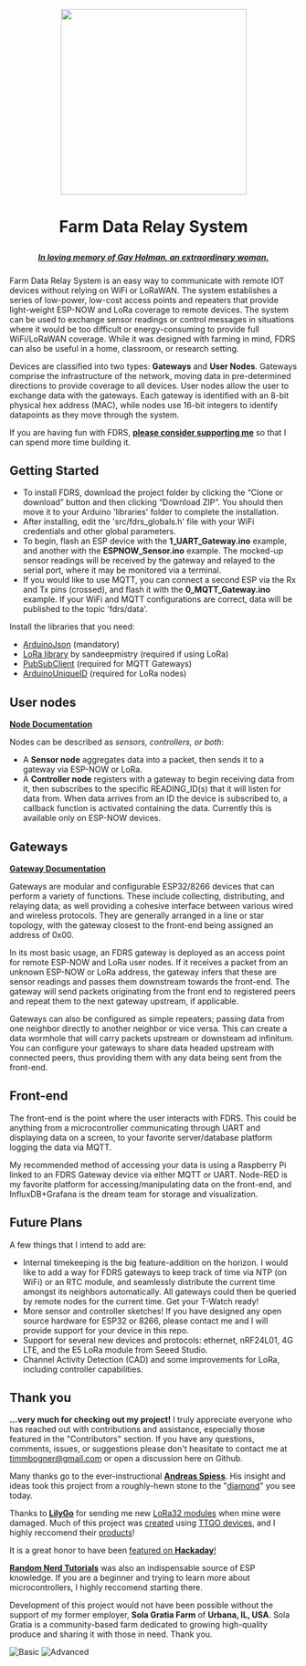 <p align="center"><img src="extras/fdrs_logo.svg" width="325">

# <p align="center">Farm Data Relay System

##### <p align="center">[***In loving memory of Gay Holman, an extraordinary woman.***](https://www.facebook.com/CFECI/posts/2967989419953119) #####

Farm Data Relay System is an easy way to communicate with remote IOT devices without relying on WiFi or LoRaWAN. The system establishes a series of low-power, low-cost access points and repeaters that provide light-weight ESP-NOW and LoRa coverage to remote devices. The system can be used to exchange sensor readings or control messages in situations where it would be too difficult or energy-consuming to provide full WiFi/LoRaWAN coverage. While it was designed with farming in mind, FDRS can also be useful in a home, classroom, or research setting. 

Devices are classified into two types: **Gateways** and **User Nodes**. Gateways comprise the infrastructure of the network, moving data in pre-determined directions to provide coverage to all devices. User nodes allow the user to exchange data with the gateways. Each gateway is identified with an 8-bit physical hex address (MAC), while nodes use 16-bit integers to identify datapoints as they move through the system.

If you are having fun with FDRS, **[please consider supporting me](https://www.buymeacoffee.com/TimmB)** so that I can spend more time building it.

## Getting Started
- To install FDRS, download the project folder by clicking the “Clone or download” button and then clicking “Download ZIP”. You should then move it to your Arduino 'libraries' folder to complete the installation.
- After installing, edit the 'src/fdrs_globals.h' file with your WiFi credentials and other global parameters.
- To begin, flash an ESP device with the **1_UART_Gateway.ino** example, and another with the **ESPNOW_Sensor.ino** example. The mocked-up sensor readings will be received by the gateway and relayed to the serial port, where it may be monitored via a terminal.
- If you would like to use MQTT, you can connect a second ESP via the Rx and Tx pins (crossed), and flash it with the **0_MQTT_Gateway.ino** example. If your WiFi and MQTT configurations are correct, data will be published to the topic 'fdrs/data'.

 
Install the libraries that you need:
- [ArduinoJson](https://arduinojson.org/) (mandatory)
- [LoRa library](https://github.com/sandeepmistry/arduino-LoRa) by sandeepmistry (required if using LoRa)
- [PubSubClient](https://github.com/knolleary/pubsubclient/) (required for MQTT Gateways)
- [ArduinoUniqueID](https://github.com/ricaun/ArduinoUniqueID) (required for LoRa nodes)

## User nodes
**[Node Documentation](/extras/Node.md)**

Nodes can be described as *sensors, controllers, or both*:
- A **Sensor node** aggregates data into a packet, then sends it to a gateway via ESP-NOW or LoRa.
- A **Controller node** registers with a gateway to begin receiving data from it, then subscribes to the specific READING_ID(s) that it will listen for data from. When data arrives from an ID the device is subscribed to, a callback function is activated containing the data. Currently this is available only on ESP-NOW devices. 
  
## Gateways
**[Gateway Documentation](extras/Gateway.md)**
  
Gateways are modular and configurable ESP32/8266 devices that can perform a variety of functions. These include collecting, distributing, and relaying data; as well providing a cohesive interface between various wired and wireless protocols. They are generally arranged in a line or star topology, with the gateway closest to the front-end being assigned an address of 0x00.

In its most basic usage, an FDRS gateway is deployed as an access point for remote ESP-NOW and LoRa user nodes. If it receives a packet from an unknown ESP-NOW or LoRa address, the gateway infers that these are sensor readings and passes them downstream towards the front-end. The gateway will send packets originating from the front end to registered peers and repeat them to the next gateway upstream, if applicable. 
 
Gateways can also be configured as simple repeaters; passing data from one neighbor directly to another neighbor or vice versa. This can create a data wormhole that will carry packets upstream or downsteam ad infinitum. You can configure your gateways to share data headed upstream with connected peers, thus providing them with any data being sent from the front-end.
  
## Front-end
 The front-end is the point where the user interacts with FDRS. This could be anything from a microcontroller communicating through UART and displaying data on a screen, to your favorite server/database platform logging the data via MQTT.
 
My recommended method of accessing your data is using a Raspberry Pi linked to an FDRS Gateway device via either MQTT or UART. Node-RED is my favorite platform for accessing/manipulating data on the front-end, and InfluxDB+Grafana is the dream team for storage and visualization. 


## Future Plans
 A few things that I intend to add are:
- Internal timekeeping is the big feature-addition on the horizon. I would like to add a way for FDRS gateways to keep track of time via NTP (on WiFi) or an RTC module, and seamlessly distribute the current time amongst its neighbors automatically. All gateways could then be queried by remote nodes for the current time. Get your T-Watch ready!
- More sensor and controller sketches! If you have designed any open source hardware for ESP32 or 8266, please contact me and I will provide support for your device in this repo.
- Support for several new devices and protocols: ethernet, nRF24L01, 4G LTE, and the E5 LoRa module from Seeed Studio.
- Channel Activity Detection (CAD) and some improvements for LoRa, including controller capabilities.
 
## Thank you
**...very much for checking out my project!** I truly appreciate everyone who has reached out with contributions and assistance, especially those featured in the "Contributors" section. If you have any questions, comments, issues, or suggestions please don't heasitate to contact me at timmbogner@gmail.com or open a discussion here on Github.


Many thanks go to the ever-instructional [**Andreas Spiess**](https://www.youtube.com/channel/UCu7_D0o48KbfhpEohoP7YSQ). His insight and ideas took this project from a roughly-hewn stone to the "[diamond](https://youtu.be/6JI5wZABWmA)" you see today. 

Thanks to [**LilyGo**](https://www.lilygo.cc/) for sending me new [LoRa32 modules](https://www.lilygo.cc/products/lora32-v1-0-lora-868mhz-915mhz) when mine were damaged. Much of this project was [created](https://github.com/timmbogner/Farm-Data-Relay-System/tree/main/examples/Sensor_Examples/LilyGo_HiGrow_32) using [TTGO devices](https://www.lilygo.cc/products/t-higrow), and I highly reccomend their [products](https://www.lilygo.cc/products/lilygo%C2%AE-ttgo-t-display-1-14-inch-lcd-esp32-control-board)!

It is a great honor to have been [featured on **Hackaday**!](https://hackaday.com/2022/07/02/farm-data-relay-system/)
  
[**Random Nerd Tutorials**](https://randomnerdtutorials.com/) was also an indispensable source of ESP knowledge. If you are a beginner and trying to learn more about   microcontrollers, I highly reccomend starting there.
  

Development of this project would not have been possible without the support of my former employer, **Sola Gratia Farm** of **Urbana, IL, USA**.  Sola Gratia is a community-based farm dedicated to growing high-quality produce and sharing it with those in need. Thank you.
  

  
![Basic](extras/Basic_Setup.png)
![Advanced](extras/Advanced_Setup.png)
